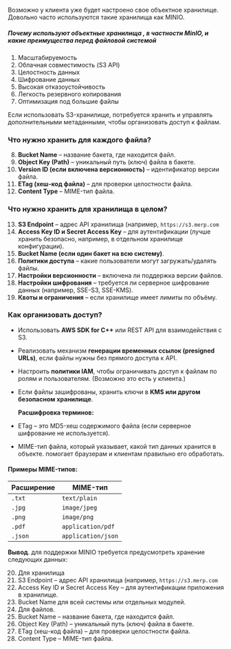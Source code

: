 
    
Возможно у клиента уже будет настроено свое объектное хранилище.  
Довольно часто используются такие хранилища как MINIO.

##### Почему используют объектные хранилища , в частности MinIO, и какие преимущества перед файловой системой

1. Масштабируемость
2. Облачная совместимость (S3 API)
3. Целостность данных
4. Шифрование данных
5. Высокая отказоустойчивость
6. Легкость резервного копирования
7. Оптимизация под большие файлы

  
Если использовать S3-хранилище, потребуется хранить и управлять дополнительными метаданными, чтобы организовать доступ к файлам.

### **Что нужно хранить для каждого файла?**

8. **Bucket Name** – название бакета, где находится файл.
9. **Object Key (Path)** – уникальный путь (ключ) файла в бакете.
10. **Version ID (если включена версионность)** – идентификатор версии файла.
11. **ETag (хеш-код файла)** – для проверки целостности файла.
12. **Content Type** – MIME-тип файла.

### **Что нужно хранить для хранилища в целом?**

13. **S3 Endpoint** – адрес API хранилища (например, `https://s3.merp.com` 
14. **Access Key ID и Secret Access Key** – для аутентификации (лучше хранить безопасно, например, в отдельном хранилище конфигурации).
15. **Bucket Name (если один бакет на всю систему)**.
16. **Политики доступа** – какие пользователи могут загружать/удалять файлы.
17. **Настройки версионности** – включена ли поддержка версии файлов.
18. **Настройки шифрования** – требуется ли серверное шифрование данных (например, SSE-S3, SSE-KMS).
19. **Квоты и ограничения** – если хранилище имеет лимиты по объёму.

### **Как организовать доступ?**

- Использовать **AWS SDK for C++** или REST API для взаимодействия с S3.
- Реализовать механизм **генерации временных ссылок (presigned URLs)**, если файлы нужны без прямого доступа к API.
- Настроить **политики IAM**, чтобы ограничивать доступ к файлам по ролям и пользователям. (Возможно это есть у клиента.)
- Если файлы зашифрованы, хранить ключи в **KMS или другом безопасном хранилище**.  
    
  **Расшифровка терминов:**
- ETag – это MD5-хеш содержимого файла (если серверное шифрование не используется).
- MIME-тип файла, который указывает, какой тип данных хранится в объекте. помогает браузерам и клиентам правильно его обработать.

#### **Примеры MIME-типов:**

| Расширение | MIME-тип         |
|------------|------------------|
| `.txt`       | `text/plain`       |
| `.jpg`       | `image/jpeg`       |
| `.png`       | `image/png`        |
| `.pdf`       | `application/pdf`  |
| `.json`      | `application/json` |

**Вывод**. для поддержки MINIO требуется предусмотреть хранение следующих данных:

20. Для хранилища
   1. S3 Endpoint – адрес API хранилища (например, `https://s3.merp.com` 
   2. Access Key ID и Secret Access Key – для аутентификации приложения в хранилище.
   3. Bucket Name для всей системы или отдельных модулей.
21. Для файлов.
   4. Bucket Name – название бакета, где находится файл.
   5. Object Key (Path) – уникальный путь (ключ) файла в бакете.
   6. ETag (хеш-код файла) – для проверки целостности файла.
   7. Content Type – MIME-тип файла.